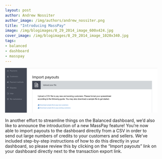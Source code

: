 ```yaml
---
layout: post
author: Andrew Nossiter
author_image: /img/authors/andrew_nossiter.png
title: "Introducing MassPay"
image: /img/blogimages/8_29_2014_image_600x424.jpg
cover_image: /img/blogimages/8_29_2014_image_1020x340.jpg
tags:
- balanced
- dashboard
- masspay
---
```


![MassPay](/img/blogimages/import-payouts.png)

In another effort to streamline things on the Balanced dashboard, we’d also like to announce the introduction of a new MassPay feature! You’re now able to import payouts to the dashboard directly from a CSV in order to send out large numbers of credits to your customers and sellers. We’ve included step-by-step instructions of how to do this directly in your dashboard, so please review this by clicking on the “Import payouts” link on your dashboard directly next to the transaction export link.

